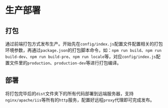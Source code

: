 # 生产部署

## 打包

通过前端打包方式发布生产。开始先在`config/index.js`配置文件配置相关的打包环境参数，再通过`package.json`的打包脚本命令，如：`npm run build`、`npm run build-dev`、`npm run build-pre`、`npm run locale`等，对应`config/index.js`配置文件里的`production`、`production-dev`等进行打包编译。

## 部署

将打包完毕后的`dist`文件夹下的所有代码部署到远端服务器，支持`nginx/apache/iis`等所有的`http`服务，配置好远程`proxy`代理即可完成发布。

